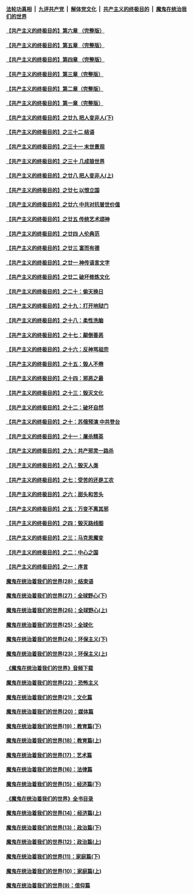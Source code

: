 

####  [法轮功真相](../../../../basic/blob/master/README.md?t=07092131) &nbsp;|&nbsp; [九评共产党](../../../../9ping.md/blob/master/README.md?t=07092131) &nbsp;|&nbsp; [解体党文化](../../../../jtdwh.md/blob/master/README.md?t=07092131)  &nbsp;|&nbsp; [共产主义的终极目的](../../../../gczydzjmd.md/blob/master/README.md?t=07092131) &nbsp;|&nbsp; [魔鬼在统治我们的世界](../../../../mgztzwmdsj.md/blob/master/README.md?t=07092131) 

#### [【共产主义的终极目的】第六章 （完整版）](../pages/nsc422/n11428913.md?t=07092131) 

#### [【共产主义的终极目的】第五章 （完整版）](../pages/nsc422/n11428912.md?t=07092131) 

#### [【共产主义的终极目的】第四章 （完整版）](../pages/nsc422/n11428907.md?t=07092131) 

#### [【共产主义的终极目的】第三章（完整版）](../pages/nsc422/n11428848.md?t=07092131) 

#### [【共产主义的终极目的】第二章（完整版）](../pages/nsc422/n11428831.md?t=07092131) 

#### [【共产主义的终极目的】第一章（完整版）](../pages/nsc422/n11417651.md?t=07092131) 

#### [【共产主义的终极目的】之廿九 把人变非人(下)](../pages/nsc422/n11344140.md?t=07092131) 

#### [【共产主义的终极目的】之三十二 结语](../pages/nsc422/n11360535.md?t=07092131) 

#### [【共产主义的终极目的】之三十一 末世景观](../pages/nsc422/n11351129.md?t=07092131) 

#### [【共产主义的终极目的】之三十 几成狼世界](../pages/nsc422/n11348280.md?t=07092131) 

#### [【共产主义的终极目的】之廿八 把人变非人(上)](../pages/nsc422/n11340492.md?t=07092131) 

#### [【共产主义的终极目的】之廿七 以恨立国](../pages/nsc422/n11336944.md?t=07092131) 

#### [【共产主义的终极目的】之廿六 中共对抗普世价值](../pages/nsc422/n11324785.md?t=07092131) 

#### [【共产主义的终极目的】之廿五 传统艺术颂神](../pages/nsc422/n11296396.md?t=07092131) 

#### [【共产主义的终极目的】之廿四 人伦典范](../pages/nsc422/n11296397.md?t=07092131) 

#### [【共产主义的终极目的】之廿三 富而有德](../pages/nsc422/n11283598.md?t=07092131) 

#### [【共产主义的终极目的】之廿一 神传语言文字](../pages/nsc422/n11263265.md?t=07092131) 

#### [【共产主义的终极目的】之廿二 破坏修炼文化](../pages/nsc422/n11245728.md?t=07092131) 

#### [【共产主义的终极目的】之二十：偷天换日](../pages/nsc422/n11238846.md?t=07092131) 

#### [【共产主义的终极目的】之十九：打开地狱门](../pages/nsc422/n11206376.md?t=07092131) 

#### [【共产主义的终极目的】之十八：柔性洗脑](../pages/nsc422/n11199994.md?t=07092131) 

#### [【共产主义的终极目的】之十七：颠倒善恶](../pages/nsc422/n11179782.md?t=07092131) 

#### [【共产主义的终极目的】之十六：反神骂祖宗](../pages/nsc422/n11166798.md?t=07092131) 

#### [【共产主义的终极目的】之十五：毁人不倦](../pages/nsc422/n11166792.md?t=07092131) 

#### [【共产主义的终极目的】之十四：邪恶之最](../pages/nsc422/n11150249.md?t=07092131) 

#### [【共产主义的终极目的】之十三：毁灭文化](../pages/nsc422/n11135227.md?t=07092131) 

#### [【共产主义的终极目的】之十二：破坏自然](../pages/nsc422/n11135214.md?t=07092131) 

#### [【共产主义的终极目的】之十：苏俄预演 中共登台](../pages/nsc422/n11118424.md?t=07092131) 

#### [【共产主义的终极目的】之十一：屠杀精英](../pages/nsc422/n11118442.md?t=07092131) 

#### [【共产主义的终极目的】之九：共产邪灵一路杀](../pages/nsc422/n11114139.md?t=07092131) 

#### [【共产主义的终极目的】之八：毁灭人类](../pages/nsc422/n11108503.md?t=07092131) 

#### [【共产主义的终极目的】之七：受苦的还是工农](../pages/nsc422/n11101809.md?t=07092131) 

#### [【共产主义的终极目的】之六：甜头和苦头](../pages/nsc422/n11096971.md?t=07092131) 

#### [【共产主义的终极目的】之五：万变不离其邪](../pages/nsc422/n11091285.md?t=07092131) 

#### [【共产主义的终极目的】之四：毁灭路线图](../pages/nsc422/n11086284.md?t=07092131) 

#### [【共产主义的终极目的】之三：马克思魔变](../pages/nsc422/n11061941.md?t=07092131) 

#### [【共产主义的终极目的】之二：中心之国](../pages/nsc422/n11047728.md?t=07092131) 

#### [【共产主义的终极目的】之一：序言](../pages/nsc422/n11086077.md?t=07092131) 

#### [魔鬼在统治着我们的世界(28)：结束语](../pages/nsc422/n10936246.md?t=07092131) 

#### [魔鬼在统治着我们的世界(27)：全球野心(下)](../pages/nsc422/n10928319.md?t=07092131) 

#### [魔鬼在统治着我们的世界(26)：全球野心(上)](../pages/nsc422/n10900318.md?t=07092131) 

#### [魔鬼在统治着我们的世界(25)：全球化](../pages/nsc422/n10788205.md?t=07092131) 

#### [魔鬼在统治着我们的世界(24)：环保主义(下)](../pages/nsc422/n10695307.md?t=07092131) 

#### [魔鬼在统治着我们的世界(23)：环保主义(上)](../pages/nsc422/n10688613.md?t=07092131) 

#### [《魔鬼在统治着我们的世界》音频下载](../pages/nsc422/n10635553.md?t=07092131) 

#### [魔鬼在统治着我们的世界(22)：恐怖主义](../pages/nsc422/n10614727.md?t=07092131) 

#### [魔鬼在统治着我们的世界(21)：文化篇](../pages/nsc422/n10597706.md?t=07092131) 

#### [魔鬼在统治着我们的世界(20)：媒体篇](../pages/nsc422/n10586579.md?t=07092131) 

#### [魔鬼在统治着我们的世界(19)：教育篇(下)](../pages/nsc422/n10564808.md?t=07092131) 

#### [魔鬼在统治着我们的世界(18)：教育篇(上)](../pages/nsc422/n10526970.md?t=07092131) 

#### [魔鬼在统治着我们的世界(17)：艺术篇](../pages/nsc422/n10499093.md?t=07092131) 

#### [魔鬼在统治着我们的世界(16)：法律篇](../pages/nsc422/n10485969.md?t=07092131) 

#### [魔鬼在统治着我们的世界(15)：经济篇(下)](../pages/nsc422/n10469975.md?t=07092131) 

#### [《魔鬼在统治着我们的世界》全书目录](../pages/nsc422/n10464261.md?t=07092131) 

#### [魔鬼在统治着我们的世界(14)：经济篇(上)](../pages/nsc422/n10457370.md?t=07092131) 

#### [魔鬼在统治着我们的世界(13)：政治篇(下)](../pages/nsc422/n10448270.md?t=07092131) 

#### [魔鬼在统治着我们的世界(12)：政治篇(上)](../pages/nsc422/n10444576.md?t=07092131) 

#### [魔鬼在统治着我们的世界(11)：家庭篇(下)](../pages/nsc422/n10440961.md?t=07092131) 

#### [魔鬼在统治着我们的世界(10)：家庭篇(上)](../pages/nsc422/n10435448.md?t=07092131) 

#### [魔鬼在统治着我们的世界(9)：信仰篇](../pages/nsc422/n10432159.md?t=07092131) 

